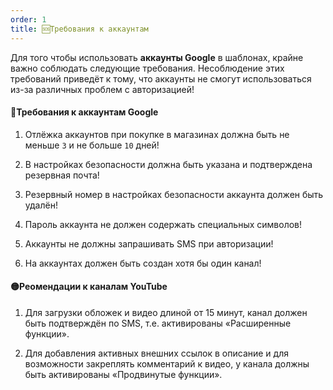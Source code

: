 ```yaml
---
order: 1
title: 🆘Требования к аккаунтам
---
```


Для того чтобы использовать **аккаунты Google** в шаблонах, крайне важно соблюдать следующие требования. Несоблюдение этих требований приведёт к тому, что аккаунты не смогут использоваться из-за различных  проблем с авторизацией!

#### 🔴Требования к аккаунтам Google

1. Отлёжка аккаунтов при покупке в магазинах должна быть не меньше `3` и не больше `10` дней!

2. В настройках безопасности должна быть указана и подтверждена резервная почта!

3. Резервный номер в настройках безопасности аккаунта должен быть удалён!

4. Пароль аккаунта не должен содержать специальных символов!

5. Аккаунты не должны запрашивать SMS при авторизации!

6. На аккаунтах должен быть создан хотя бы один канал!

#### 🟡Реомендации к каналам YouTube

1. Для загрузки обложек и видео длиной от 15 минут, канал должен быть подтверждён по SMS, т.е. активированы «Расширенные функции».

2. Для добавления активных внешних ссылок в описание и для возможности закреплять комментарий к видео, у канала должны быть активированы «Продвинутые функции».
